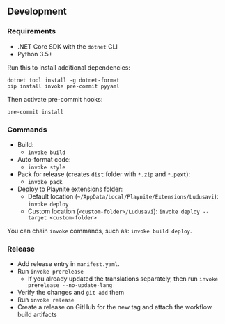 ## Development
### Requirements
* .NET Core SDK with the `dotnet` CLI
* Python 3.5+

Run this to install additional dependencies:

```
dotnet tool install -g dotnet-format
pip install invoke pre-commit pyyaml
```

Then activate pre-commit hooks:

```
pre-commit install
```

### Commands
* Build:
  * `invoke build`
* Auto-format code:
  * `invoke style`
* Pack for release (creates `dist` folder with `*.zip` and `*.pext`):
  * `invoke pack`
* Deploy to Playnite extensions folder:
  * Default location (`~/AppData/Local/Playnite/Extensions/Ludusavi`): `invoke deploy`
  * Custom location (`<custom-folder>/Ludusavi`): `invoke deploy --target <custom-folder>`

You can chain `invoke` commands, such as: `invoke build deploy`.

### Release
* Add release entry in `manifest.yaml`.
* Run `invoke prerelease`
  * If you already updated the translations separately,
    then run `invoke prerelease --no-update-lang`
* Verify the changes and `git add` them
* Run `invoke release`
* Create a release on GitHub for the new tag and attach the workflow build artifacts
